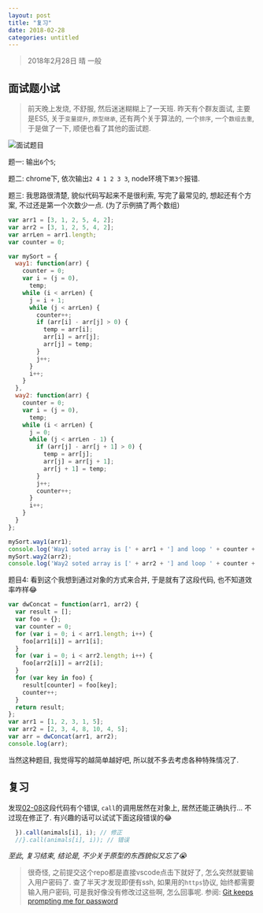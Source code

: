 ```yaml
---
layout: post
title: "复习"
date: 2018-02-28
categories: untitled
---
```

> 2018年2月28日 晴 一般

## 面试题小试

> 前天晚上发烧, 不舒服, 然后迷迷糊糊上了一天班. 昨天有个群友面试, 主要是ES5, 关于`变量提升`, `原型继承`, 还有两个关于算法的, 一个`排序`, 一个`数组去重`, 于是做了一下, 顺便也看了其他的面试题.

![面试题目](https://raw.githubusercontent.com/whidy/daily/master/sources/images/2018-02-28-1.png)

题一: 输出`6`个`5`;

题二: chrome下, 依次输出`2 4 1 2 3 3`, node环境下`第3个`报错.

题三: 我思路很清楚, 貌似代码写起来不是很利索, 写完了最常见的, 想起还有个方案, 不过还是第一个次数少一点. (为了示例搞了两个数组)

```javascript
var arr1 = [3, 1, 2, 5, 4, 2];
var arr2 = [3, 1, 2, 5, 4, 2];
var arrLen = arr1.length;
var counter = 0;

var mySort = {
  way1: function(arr) {
    counter = 0;
    var i = (j = 0),
      temp;
    while (i < arrLen) {
      j = i + 1;
      while (j < arrLen) {
        counter++;
        if (arr[i] - arr[j] > 0) {
          temp = arr[i];
          arr[i] = arr[j];
          arr[j] = temp;
        }
        j++;
      }
      i++;
    }
  },
  way2: function(arr) {
    counter = 0;
    var i = (j = 0),
      temp;
    while (i < arrLen) {
      j = 0;
      while (j < arrLen - 1) {
        if (arr[j] - arr[j + 1] > 0) {
          temp = arr[j];
          arr[j] = arr[j + 1];
          arr[j + 1] = temp;
        }
        j++;
        counter++;
      }
      i++;
    }
  }
};

mySort.way1(arr1);
console.log('Way1 soted array is [' + arr1 + '] and loop ' + counter + ' times');
mySort.way2(arr2);
console.log('Way2 soted array is [' + arr2 + '] and loop ' + counter + ' times');
```

题目4: 看到这个我想到通过对象的方式来合并, 于是就有了这段代码, 也不知道效率咋样😂

```javascript
var dwConcat = function(arr1, arr2) {
  var result = [];
  var foo = {};
  var counter = 0;
  for (var i = 0; i < arr1.length; i++) {
    foo[arr1[i]] = arr1[i];
  }
  for (var i = 0; i < arr2.length; i++) {
    foo[arr2[i]] = arr2[i];
  }
  for (var key in foo) {
    result[counter] = foo[key];
    counter++;
  }
  return result;
};
var arr1 = [1, 2, 3, 1, 5];
var arr2 = [2, 3, 4, 8, 10, 4, 5];
var arr = dwConcat(arr1, arr2);
console.log(arr);
```

当然这种题目, 我觉得写的越简单越好吧, 所以就不多去考虑各种特殊情况了.

## 复习

发现[02-08](https://github.com/whidy/daily/blob/master/posts/2018-02-08-object-call-apply.md#functionprototypecall)这段代码有个错误, `call`的调用居然在对象上, 居然还能正确执行... 不过现在修正了. 有兴趣的话可以试试下面这段错误的😂

```javascript
  }).call(animals[i], i); // 修正
  //}.call(animals[i], i)); // 错误
```

_至此, 复习结束, 结论是, 不少关于原型的东西貌似又忘了😭_

> 很奇怪, 之前提交这个repo都是直接vscode点击下就好了, 怎么突然就要输入用户密码了. 查了半天才发现即便有ssh, 如果用的`https`协议, 始终都需要输入用户密码, 可是我好像没有修改过这些啊, 怎么回事呢. 参阅: [Git keeps prompting me for password
](https://stackoverflow.com/questions/7773181/git-keeps-prompting-me-for-password)